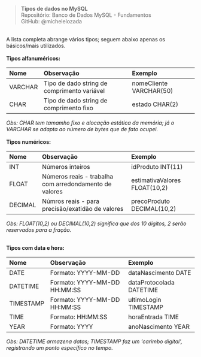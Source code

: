 > **Tipos de dados no MySQL**  
> Repositório: Banco de Dados MySQL - Fundamentos   
> GitHub: @michelelozada
&nbsp;
     
&nbsp;   
A lista completa abrange vários tipos; seguem abaixo apenas os básicos/mais utilizados.    
&nbsp;
&nbsp;   
**Tipos alfanuméricos:**  

Nome 		| Observação  	| Exemplo |
:--- 		| :---			| :---    |
VARCHAR	 	| Tipo de dado string de comprimento variável | nomeCliente VARCHAR(50) |
CHAR	 	| Tipo de dado string de comprimento fixo | estado CHAR(2) |

*Obs: CHAR tem tamamho fixo e alocação estática da memória; já o VARCHAR se adapta ao número de bytes que de fato ocupei.*  
&nbsp;
&nbsp;   
**Tipos numéricos:**    

Nome 		| Observação  	| Exemplo |
:--- 		| :---			| :---	|
INT		 	| Números inteiros | idProduto INT(11) |
FLOAT	 	| Números reais - trabalha com arredondamento de valores | estimativaValores FLOAT(10,2) |
DECIMAL	  	| Númros reais - para precisão/exatidão de valores | precoProduto DECIMAL(10,2) |

*Obs: FLOAT(10,2) ou DECIMAL(10,2) significa que dos 10 dígitos, 2 serão reservados para a fração.*    

&nbsp;
&nbsp;   
**Tipos com data e hora:**  

Nome 		| Observação  	| Exemplo |
:--- 		| :---			| :--- |
DATE	 	| Formato: YYYY-MM-DD		| dataNascimento DATE |
DATETIME 	| Formato: YYYY-MM-DD HH:MM:SS	| dataProtocolada DATETIME |
TIMESTAMP 	| Formato: YYYY-MM-DD HH:MM:SS | ultimoLogin TIMESTAMP |
TIME		| Formato: HH:MM:SS	| horaEntrada TIME |
YEAR		| Formato: YYYY | anoNascimento YEAR |

*Obs: DATETIME armazena datas; TIMESTAMP faz um 'carimbo digital', registrando um ponto específico no tempo.*  